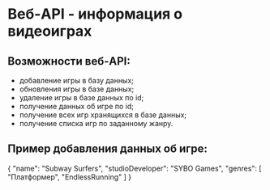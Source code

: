 # Веб-API - информация о видеоиграх

## Возможности веб-API:
* добавление игры в базу данных;
* обновления игры в базе данных;
* удаление игры в базе данных по id;
* получение данных об игре по id;
* получение всех игр хранящихся в базе данных;
* получение списка игр по заданному жанру.

## Пример добавления данных об игре:
{
  "name": "Subway Surfers",
    "studioDeveloper": "SYBO Games",
    "genres": [
      "Платформер",
      "EndlessRunning"
    ]
}
